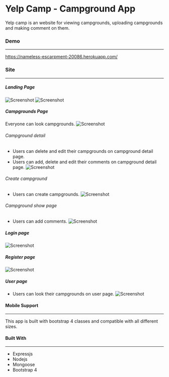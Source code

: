 
# Yelp Camp - Campground App

Yelp camp is an website for viewing campgrounds, uploading campgrounds and making comment on them.

### Demo

----------
https://nameless-escarpment-20086.herokuapp.com/

### Site
----------
##### Landing Page
![Screenshot](/Screenshots/Landing-1.PNG)
![Screenshot](/Screenshots/Landing-2.PNG)

##### Campgrounds Page
Everyone can look campgrounds.
![Screenshot](/Screenshots/Campgrounds.png)

###### Campground detail
* Users can delete and edit their campgrounds on campground detail page.
* Users can add, delete and edit their comments on campground detail page.
![Screenshot](/Screenshots/Campground.png)

###### Create campground
* Users can create campgrounds.
![Screenshot](/Screenshots/CreateCampground.png)

###### Campground show page
* Users can add comments.
![Screenshot](/Screenshots/AddComment.png)

##### Login page
![Screenshot](/Screenshots/Login.png)


##### Register page
![Screenshot](/Screenshots/Register.png)

##### User page
* Users can look their campgrounds on user page.
![Screenshot](/Screenshots/User.png)

#### Mobile Support
----------

This app is built with bootstrap 4 classes and compatible with all different sizes.

#### Built With
-----------
- Expressjs
- Nodejs
- Mongoose
- Bootstrap 4
